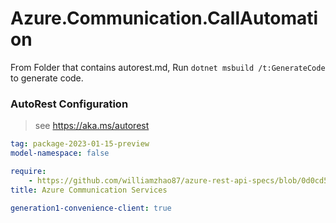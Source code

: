 # Azure.Communication.CallAutomation

From Folder that contains autorest.md, Run `dotnet msbuild /t:GenerateCode` to generate code.

### AutoRest Configuration
> see https://aka.ms/autorest

```yaml
tag: package-2023-01-15-preview
model-namespace: false

require:
    - https://github.com/williamzhao87/azure-rest-api-specs/blob/0d0cd5af40aa17af76ce0307ac5512351c38e3bc/specification/communication/data-plane/CallAutomation/readme.md
title: Azure Communication Services

generation1-convenience-client: true

```
